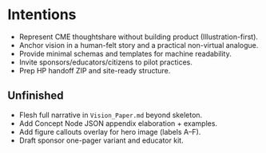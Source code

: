 # Intentions
- Represent CME thoughtshare without building product (Illustration-first).
- Anchor vision in a human-felt story and a practical non-virtual analogue.
- Provide minimal schemas and templates for machine readability.
- Invite sponsors/educators/citizens to pilot practices.
- Prep HP handoff ZIP and site-ready structure.

## Unfinished
- Flesh full narrative in `Vision_Paper.md` beyond skeleton.
- Add Concept Node JSON appendix elaboration + examples.
- Add figure callouts overlay for hero image (labels A–F).
- Draft sponsor one-pager variant and educator kit.
